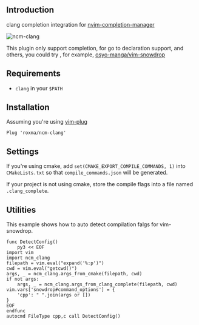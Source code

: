 ## Introduction

clang completion integration for
[nvim-completion-manager](https://github.com/roxma/nvim-completion-manager)

![ncm-clang](https://user-images.githubusercontent.com/4538941/31041531-abd4a536-a5c9-11e7-9fbc-cbac0651089d.gif)

This plugin only support completion, for go to declaration support, and
others, you could try , for example,
[osyo-manga/vim-snowdrop](https://github.com/osyo-manga/vim-snowdrop)

## Requirements

- `clang` in your `$PATH`

## Installation

Assuming you're using [vim-plug](https://github.com/junegunn/vim-plug)

```vim
Plug 'roxma/ncm-clang'
```

## Settings

If you're using cmake, add `set(CMAKE_EXPORT_COMPILE_COMMANDS, 1)` into
`CMakeLists.txt` so that `compile_commands.json` will be generated.

If your project is not using cmake, store the compile flags into a file named
`.clang_complete`.

## Utilities

This example shows how to auto detect compilation falgs for vim-snowdrop.

```vim
func DetectConfig()
    py3 << EOF
import vim
import ncm_clang
filepath = vim.eval("expand('%:p')")
cwd = vim.eval("getcwd()")
args, _ = ncm_clang.args_from_cmake(filepath, cwd)
if not args:
    args, _ = ncm_clang.args_from_clang_complete(filepath, cwd)
vim.vars['snowdrop#command_options'] = {
    'cpp': " ".join(args or [])
}
EOF
endfunc
autocmd FileType cpp,c call DetectConfig()
```

